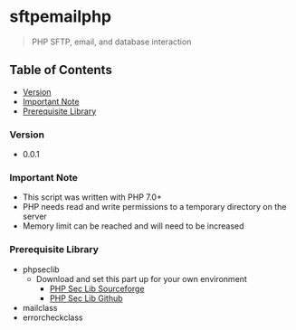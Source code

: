 # sftpemailphp
> PHP SFTP, email, and database interaction

## Table of Contents
* [Version](#version)
* [Important Note](#important-note)
* [Prerequisite Library](#prerequisite-library)

### Version
* 0.0.1

### **Important Note**
* This script was written with PHP 7.0+
* PHP needs read and write permissions to a temporary directory on the server
* Memory limit can be reached and will need to be increased

### Prerequisite Library
* phpseclib
  * Download and set this part up for your own environment
    * [PHP Sec Lib Sourceforge](http://phpseclib.sourceforge.net/)
    * [PHP Sec Lib Github](https://github.com/phpseclib/phpseclib)
* mailclass
* errorcheckclass
